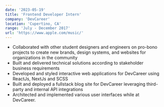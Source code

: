 ```yaml
---
date: '2023-05-19'
title: 'Frontend Developer Intern'
company: 'DevCareer'
location: 'Cupertino, CA'
range: 'July - December 2017'
url: 'https://www.apple.com/music/'
---
```


- Collaborated with other student designers and engineers on pro-bono projects to create new brands, design systems, and websites for organizations in the community
- Built and delivered technical solutions according to stakeholder business requirements
- Developed and styled interactive web applications for DevCareer using ReactJs, NextJs and SCSS
- Built and deployed a fullstack blog site for DevCareer leveraging third-party and internal API integrations
- Architected and implemented various user interfaces while at DevCareer.
